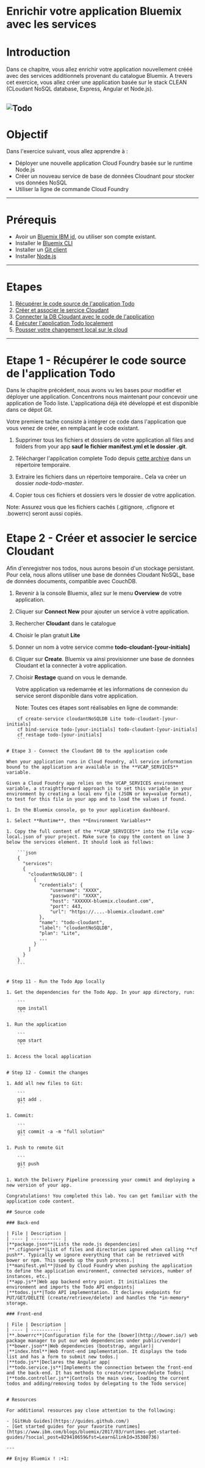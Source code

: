 # Enrichir votre application Bluemix avec les services

<!-- page_number: true -->
<!-- $size: 16:9 -->
<!-- prerender: true -->
<!-- footer: OPEN GROUPE - Formation Bluemix - JUIN 2017 -->


# Introduction

Dans ce chapitre, vous allez enrichir votre application nouvellement crééé avec des services additionnels provenant du catalogue Bluemix.
A trevers cet exercice, vous allez créer une application basée sur le stack CLEAN (CLoudant NoSQL database, Express, Angular et Node.js).

![Todo](./images/screenshot.png)
---

# Objectif

Dans l'exercice suivant, vous allez apprendre à :

+ Déployer une nouvelle application Cloud Foundry  basée sur le runtime Node.js
+ Créer un nouveau service de base de données Cloudnant pour stocker vos données NoSQL
+ Utiliser la ligne de commande Cloud Foundry

---

# Prérequis

+ Avoir un [Bluemix IBM id](https://bluemix.net), ou  utiliser son compte existant.
+ Installer le [Bluemix CLI](http://clis.ng.bluemix.net)
+ Installer un [Git client](https://git-scm.com/downloads)
+ Installer [Node.js](https://nodejs.org)

---

# Etapes


1. [Récupérer le code source de l'application Todo](#etape-1---récupérer-le-code-source-de-lapplication-todo)
1. [Créer et associer le sercice Cloudant](#etape-2---créer-et-associer-le-sercice-cloudant)
1. [Connecter la DB Cloudant avec le code de l'application](#etape-3---connecter-la-DB-Cloudant-avec-le-code-de-lapplication)
1. [Exécuter l'application Todo localement](#etape-4---executer-lapplication-Todo-localement)
1. [Pousser  votre changement  local sur le cloud](#etape-5---pousser-votre-changement-local-sur-le-cloud)

---

# Etape 1 - Récupérer le code source de l'application Todo

Dans le chapitre précédent, nous avons vu les bases pour modifier et déployer une application.
Concentrons nous maintenant pour concevoir une application de Todo liste. L'applicationa déjà été développé et est disponible dans ce dépot Git.

Votre premiere tache consiste à intégrer ce code dans l'application que vous venez de créer, en remplaçant le code existant.

1. Supprimer tous les fichiers et dossiers de votre application  all files and folders from your app **sauf le fichier manifest.yml et le dossier .git**.

1. Télécharger l'application complete Todo  depuis [cette archive](./solution/node-todo-master.zip) dans un répertoire temporaire.

1. Extraire les fichiers  dans un  répertoire temporaire.. Cela va créer un dossier  *node-todo-master*.

1. Copier tous ces fichiers et dossiers vers le dossier de  votre application.

Note: Assurez vous que les fichiers cachés (.gitignore, .cfignore et .bowerrc) seront aussi copiés.


# Etape 2 - Créer et associer le sercice Cloudant

Afin d'enregistrer nos todos, nous aurons besoin d'un stockage persistant. Pour cela, nous allons utiliser une base de données Cloudant NoSQL, base de données documents, compatible avec CouchDB.

1. Revenir à la console Bluemix, allez sur le menu **Overview** de votre application.

1. Cliquer sur **Connect New** pour ajouter un service à votre application.

1. Rechercher **Cloudant** dans le catalogue

1. Choisir le plan gratuit **Lite**

1. Donner un nom à votre service comme **todo-cloudant-[your-initials]**

1. Cliquer sur **Create**. Bluemix va ainsi provisionner une base de données Cloudant et la connecter à votre application.

1. Choisir **Restage** quand on vous le demande.

    Votre application va redemarrée et les informations de connexion du service seront disponible dans votre application.

    Note: Toutes ces étapes sont réalisables en ligne de commande:
```
    cf create-service cloudantNoSQLDB Lite todo-cloudant-[your-initials]
    cf bind-service todo-[your-initials] todo-cloudant-[your-initials]
    cf restage todo-[your-initials]
    ```

# Etape 3 - Connect the Cloudant DB to the application code

When your application runs in Cloud Foundry, all service information bound to the application are available in the **VCAP_SERVICES** variable.

Given a Cloud Foundry app relies on the VCAP_SERVICES environment variable, a straightforward approach is to set this variable in your environment by creating a local env file (JSON or key=value format), to test for this file in your app and to load the values if found.

1. In the Bluemix console, go to your application dashboard.

1. Select **Runtime**, then **Environment Variables**

1. Copy the full content of the **VCAP_SERVICES** into the file vcap-local.json of your project. Make sure to copy the content on line 3 below the services element. It should look as follows:

    ```json
    {
      "services":
      {
        "cloudantNoSQLDB": [
          {
            "credentials": {
                "username": "XXXX",
                "password": "XXXX",
                "host": "XXXXXX-bluemix.cloudant.com",
                "port": 443,
                "url": "https://....-bluemix.cloudant.com"
            },
            "name": "todo-cloudant",
            "label": "cloudantNoSQLDB",
            "plan": "Lite",
            ...
          }
        ]
      }
    }
    ```


# Step 11 - Run the Todo App locally

1. Get the dependencies for the Todo App. In your app directory, run:

    ```
    npm install
    ```

1. Run the application

    ```
    npm start
    ```

1. Access the local application


# Step 12 - Commit the changes

1. Add all new files to Git:

    ```
    git add .
    ```

1. Commit:

    ```
    git commit -a -m "full solution"
    ```

1. Push to remote Git

    ```
    git push
    ```

1. Watch the Delivery Pipeline processing your commit and deploying a new version of your app.

Congratulations! You completed this lab. You can get familiar with the application code content.

## Source code

### Back-end

| File | Description |
| ---- | ----------- |
|**package.json**|Lists the node.js dependencies|
|**.cfignore**|List of files and directories ignored when calling **cf push**. Typically we ignore everything that can be retrieved with bower or npm. This speeds up the push process.|
|**manifest.yml**|Used by Cloud Foundry when pushing the application to define the application environment, connected services, number of instances, etc.|
|**app.js**|Web app backend entry point. It initializes the environment and imports the Todo API endpoints|
|**todos.js**|Todo API implementation. It declares endpoints for PUT/GET/DELETE (create/retrieve/delete) and handles the *in-memory* storage.

### Front-end

| File | Description |
| ---- | ----------- |
|**.bowerrc**|Configuration file for the [bower](http://bower.io/) web package manager to put our web dependencies under public/vendor|
|**bower.json**|Web dependencies (bootstrap, angular)|
|**index.html**|Web front-end implementation. It displays the todo list and has a form to submit new todos.|
|**todo.js**|Declares the Angular app|
|**todo.service.js**|Implements the connection between the front-end and the back-end. It has methods to create/retrieve/delete Todos|
|**todo.controller.js**|Controls the main view, loading the current todos and adding/removing todos by delegating to the Todo service|


# Resources

For additional resources pay close attention to the following:

- [GitHub Guides](https://guides.github.com/)
- [Get started guides for your favorite runtimes](https://www.ibm.com/blogs/bluemix/2017/03/runtimes-get-started-guides/?social_post=829410659&fst=Learn&linkId=35308736)

---

## Enjoy Bluemix ! :+1:
